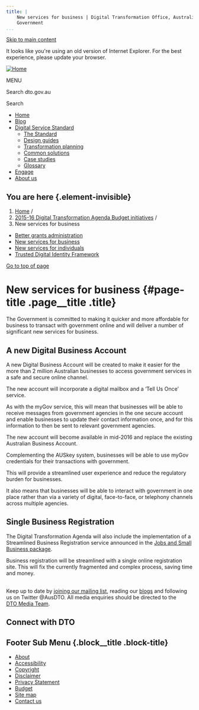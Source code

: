 ```yaml
---
title: |
    New services for business | Digital Transformation Office, Australian
    Government
...
```


[Skip to main content](#main-content)

It looks like you're using an old version of Internet Explorer. For the
best experience, please update your browser.

[![Home](https://www.dto.gov.au/sites/g/files/net261/f/dto_crest_inline_0.png)](/ "Home")[](#open-menu)

MENU

Search dto.gov.au

Search

-   [Home](/)
-   [Blog](/blog)
-   [Digital Service Standard](/standard)
    -   [The Standard](/standard)
    -   [Design guides](/design-guides)
    -   [Transformation planning](/standard/digital-transformation-plan)
    -   [Common solutions](/standard/common-government-solutions)
    -   [Case studies](/standard/case-studies)
    -   [Glossary](/standard/glossary)
-   [Engage](/engage)
-   [About us](/about)

You are here {.element-invisible}
------------

1.  [Home](/) /
2.  [2015-16 Digital Transformation Agenda Budget initiatives](/budget)
    /
3.  New services for business

-   [Better grants administration](/budget/better-grants-administration)
-   [New services for business](/budget/new-services-business)
-   [New services for individuals](/budget/new-services-individuals)
-   [Trusted Digital Identity
    Framework](/budget/trusted-digital-identity-framework)

[Go to top of page](#skip-link)

New services for business {#page-title .page__title .title}
=========================

The Government is committed to making it quicker and more affordable for
business to transact with government online and will deliver a number of
significant new services for business.

A new Digital Business Account
------------------------------

A new Digital Business Account will be created to make it easier for the
more than 2 million Australian businesses to access government services
in a safe and secure online channel.

The new account will incorporate a digital mailbox and a ‘Tell Us Once’
service.

As with the myGov service, this will mean that businesses will be able
to receive messages from government agencies in the one secure account
and enable businesses to update their contact information once, and for
this information to then be sent to relevant government agencies.

The new account will become available in mid-2016 and replace the
existing Australian Business Account.

Complementing the AUSkey system, businesses will be able to use myGov
credentials for their transactions with government.

This will provide a streamlined user experience and reduce the
regulatory burden for businesses.

It also means that businesses will be able to interact with government
in one place rather than via a variety of digital, face-to-face, or
telephony channels across multiple agencies.

Single Business Registration
----------------------------

The Digital Transformation Agenda will also include the implementation
of a Streamlined Business Registration service announced in the [Jobs
and Small Business
package](http://www.budget.gov.au/2015-16/content/glossy/sml_bus/html/sml_bus-04.htm).

Business registration will be streamlined with a single online
registration site. This will fix the currently fragmented and complex
process, saving time and money.\
 

Keep up to date by [joining our mailing
list](http://govspace.us10.list-manage.com/subscribe?u=18f172213d32ca205c7e524bd&id=172d06cc83),
reading our [blogs](/news-media/blog) and following us on Twitter
@AusDTO. All media enquiries should be directed to the [DTO Media
Team](mailto:DTOMedia@pmc.gov.au).

Connect with DTO
----------------

[](https://twitter.com/AusDTO "DTO Twitter")

[](https://www.youtube.com/channel/UCmDkFN3UlK2wSKDQQhd-Y-A "DTO Youtube")

[](https://www.linkedin.com/company/digital-transformation-office "DTO Linkedin")

Footer Sub Menu {.block__title .block-title}
---------------

-   [About](/about "Link to about the DTO")
-   [Accessibility](/web-accessibility)
-   [Copyright](/copyright)
-   [Disclaimer](/disclaimer)
-   [Privacy Statement](/privacy-statement)
-   [Budget](/budget)
-   [Site map](/sitemap)
-   [Contact us](/engage)
